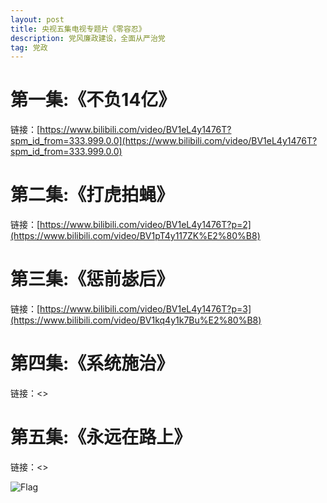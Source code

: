 ```yaml
---
layout: post
title: 央视五集电视专题片《零容忍》
description: 党风廉政建设，全面从严治党
tag: 党政
---
```


# 第一集:《不负14亿》

链接：[https://www.bilibili.com/video/BV1eL4y1476T?spm_id_from=333.999.0.0](https://www.bilibili.com/video/BV1eL4y1476T?spm_id_from=333.999.0.0)

# 第二集:《打虎拍蝇》

链接：[https://www.bilibili.com/video/BV1eL4y1476T?p=2](https://www.bilibili.com/video/BV1pT4y117ZK%E2%80%B8)

# 第三集:《惩前毖后》

链接：[https://www.bilibili.com/video/BV1eL4y1476T?p=3](https://www.bilibili.com/video/BV1kq4y1k7Bu%E2%80%B8)

# 第四集:《系统施治》

链接：<>

# 第五集:《永远在路上》

链接：<>

![Flag](https://upload.wikimedia.org/wikipedia/commons/thumb/6/6d/Flag_of_the_Chinese_Communist_Party.svg/1200px-Flag_of_the_Chinese_Communist_Party.svg.png)